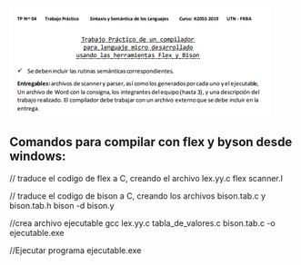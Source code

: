 ![Enunciado](../Enunciados/TP4.PNG) 

## Comandos para compilar con flex y byson desde windows:

// traduce el codigo de flex a C, creando el archivo lex.yy.c
    flex scanner.l

// traduce el codigo de bison a C, creando los archivos bison.tab.c y bison.tab.h
    bison -d bison.y	

//crea archivo ejecutable
    gcc lex.yy.c tabla_de_valores.c bison.tab.c -o ejecutable.exe 

//Ejecutar programa
    ejecutable.exe
